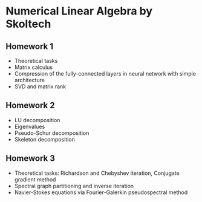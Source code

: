 # Numerical Linear Algebra by Skoltech

## Homework 1
- Theoretical tasks
- Matrix calculus
- Compression of the fully-connected layers in neural network with simple architecture 
- SVD and matrix rank

## Homework 2
- LU decomposition
- Eigenvalues
- Pseudo-Schur decomposition
- Skeleton decomposition

## Homework 3
- Theoretical tasks: Richardson and Chebyshev iteration, Conjugate gradient method
- Spectral graph partitioning and inverse iteration
- Navier-Stokes equations via Fourier-Galerkin pseudospectral method

